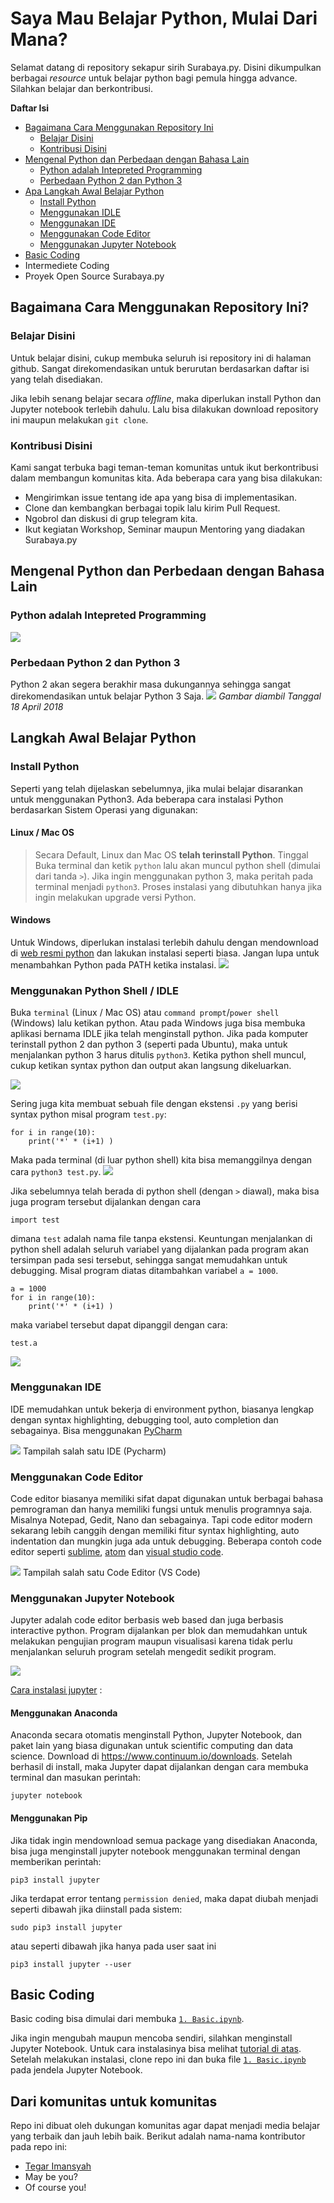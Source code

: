 # Saya Mau Belajar Python, Mulai Dari Mana?

Selamat datang di repository sekapur sirih Surabaya.py. Disini dikumpulkan berbagai *resource* untuk belajar python bagi pemula hingga advance. Silahkan belajar dan berkontribusi.

**Daftar Isi**
* [Bagaimana Cara Menggunakan Repository Ini](#bagaimana-cara-menggunakan-repository-ini?)
    * [Belajar Disini](#belajar-disini)
    * [Kontribusi Disini](#kontribusi-disini)
* [Mengenal Python dan Perbedaan dengan Bahasa Lain](#mengenal-python-dan-perbedaan-dengan-bahasa-lain)
    * [Python adalah Intepreted Programming](#python-adalah-intepreted-programming)
    * [Perbedaan Python 2 dan Python 3](#perbedaan-python-2-dan-python-3)
* [Apa Langkah Awal Belajar Python](#langkah-awal-belajar-python)
    * [Install Python](#install-python)
    * [Menggunakan IDLE](#menggunakan-python-shell--idle)
    * [Menggunakan IDE](#menggunakan-IDE)
    * [Menggunakan Code Editor](#menggunakan-code-editor)
    * [Menggunakan Jupyter Notebook](#menggunakan-jupyter-notebook)
* [Basic Coding](#basic-coding)
* Intermediete Coding
* Proyek Open Source Surabaya.py


## Bagaimana Cara Menggunakan Repository Ini?
### Belajar Disini
Untuk belajar disini, cukup membuka seluruh isi repository ini di halaman github. Sangat direkomendasikan untuk berurutan berdasarkan daftar isi yang telah disediakan.

Jika lebih senang belajar secara *offline*, maka diperlukan install Python dan Jupyter notebook terlebih dahulu. Lalu bisa dilakukan download repository ini maupun melakukan `git clone`.

### Kontribusi Disini
Kami sangat terbuka bagi teman-teman komunitas untuk ikut berkontribusi dalam membangun komunitas kita. Ada beberapa cara yang bisa dilakukan:
* Mengirimkan issue tentang ide apa yang bisa di implementasikan.
* Clone dan kembangkan berbagai topik lalu kirim Pull Request.
* Ngobrol dan diskusi di grup telegram kita.
* Ikut kegiatan Workshop, Seminar maupun Mentoring yang diadakan Surabaya.py

## Mengenal Python dan Perbedaan dengan Bahasa Lain
### Python adalah Intepreted Programming
![](image/pengenalan/programming_level.png)

### Perbedaan Python 2 dan Python 3
Python 2 akan segera berakhir masa dukungannya sehingga sangat direkomendasikan untuk belajar Python 3 Saja.
![](image/pengenalan/python2_python3.png)
*Gambar diambil Tanggal 18 April 2018*
    
## Langkah Awal Belajar Python
### Install Python
Seperti yang telah dijelaskan sebelumnya, jika mulai belajar disarankan untuk menggunakan Python3. Ada beberapa cara instalasi Python berdasarkan Sistem Operasi yang digunakan:
#### Linux / Mac OS
> Secara Default, Linux dan Mac OS **telah terinstall Python**. Tinggal Buka terminal dan ketik `python` lalu akan muncul python shell (dimulai dari tanda `>`). Jika ingin menggunakan python 3, maka peritah pada terminal menjadi `python3`. Proses instalasi yang dibutuhkan hanya jika ingin melakukan upgrade versi Python.

#### Windows
Untuk Windows, diperlukan instalasi terlebih dahulu dengan mendownload di [web resmi python](https://www.python.org/downloads/) dan lakukan instalasi seperti biasa. Jangan lupa untuk menambahkan Python pada PATH ketika instalasi.
![](image/pengenalan/install_python3_windows.jpg)

### Menggunakan Python Shell / IDLE
Buka `terminal` (Linux / Mac OS) atau `command prompt`/`power shell` (Windows) lalu ketikan python. Atau pada Windows juga bisa membuka aplikasi bernama IDLE jika telah menginstall python. Jika pada komputer terinstall python 2 dan python 3 (seperti pada Ubuntu), maka untuk menjalankan python 3 harus ditulis `python3`. Ketika python shell muncul, cukup ketikan syntax python dan output akan langsung dikeluarkan.

![](image/pengenalan/python_shell.png)

Sering juga kita membuat sebuah file dengan ekstensi `.py` yang berisi syntax python misal program `test.py`:
```python3
for i in range(10):
    print('*' * (i+1) )
```
Maka pada terminal (di luar python shell) kita bisa memanggilnya dengan cara `python3 test.py`.
![](image/pengenalan/python_bash.png)

Jika sebelumnya telah berada di python shell (dengan `>` diawal), maka bisa juga program tersebut dijalankan dengan cara 
```
import test
```
dimana `test` adalah nama file tanpa ekstensi. Keuntungan menjalankan di python shell adalah seluruh variabel yang dijalankan pada program akan tersimpan pada sesi tersebut, sehingga sangat memudahkan untuk debugging. Misal program diatas ditambahkan variabel `a = 1000`.

```python3
a = 1000
for i in range(10):
    print('*' * (i+1) )
```

maka variabel tersebut dapat dipanggil dengan cara:

```python3
test.a
```
![](image/pengenalan/python_import.png)

### Menggunakan IDE
IDE memudahkan untuk bekerja di environment python, biasanya lengkap dengan syntax highlighting, debugging tool, auto completion dan sebagainya. Bisa menggunakan [PyCharm](http://www.jetbrains.com/pycharm/download/)

![](image/pengenalan/pycharm.jpg)
Tampilah salah satu IDE (Pycharm)

### Menggunakan Code Editor
Code editor biasanya memiliki sifat dapat digunakan untuk berbagai bahasa pemrograman dan hanya memiliki fungsi untuk menulis programnya saja. Misalnya Notepad, Gedit, Nano dan sebagainya. Tapi code editor modern sekarang lebih canggih dengan memiliki fitur syntax highlighting, auto indentation dan mungkin juga ada untuk debugging. Beberapa contoh code editor seperti [sublime](https://www.sublimetext.com/3), [atom](https://atom.io/) dan [visual studio code](https://code.visualstudio.com/download).

![](image/pengenalan/vscode.png)
Tampilah salah satu Code Editor (VS Code)

### Menggunakan Jupyter Notebook
Jupyter adalah code editor berbasis web based dan juga berbasis interactive python. Program dijalankan per blok dan memudahkan untuk melakukan pengujian program maupun visualisasi karena tidak perlu menjalankan seluruh program setelah mengedit sedikit program.

![](image/pengenalan/jupyter.png)

[Cara instalasi jupyter](http://jupyter.readthedocs.io/en/latest/install.html) :

#### Menggunakan Anaconda
Anaconda secara otomatis menginstall Python, Jupyter Notebook, dan paket lain yang biasa digunakan untuk scientific computing dan data science. Download di https://www.continuum.io/downloads. Setelah berhasil di install, maka Jupyter dapat dijalankan dengan cara membuka terminal dan masukan perintah:
```
jupyter notebook
```

#### Menggunakan Pip
Jika tidak ingin mendownload semua package yang disediakan Anaconda, bisa juga menginstall jupyter notebook menggunakan terminal dengan memberikan perintah:
```
pip3 install jupyter
```

Jika terdapat error tentang `permission denied`, maka dapat diubah menjadi seperti dibawah jika diinstall pada sistem:
```
sudo pip3 install jupyter
```
atau seperti dibawah jika hanya pada user saat ini
```
pip3 install jupyter --user
```

## Basic Coding
Basic coding bisa dimulai dari membuka [`1. Basic.ipynb`](https://github.com/surabaya-py/sekapur-sirih/blob/master/1.%20Basic%20Coding.ipynb). 

Jika ingin mengubah maupun mencoba sendiri, silahkan menginstall Jupyter Notebook. Untuk cara instalasinya bisa melihat [tutorial di atas](#Menggunakan-Jupyter-Notebook). Setelah melakukan instalasi, clone repo ini dan buka file [`1. Basic.ipynb`](#) pada jendela Jupyter Notebook.

## Dari komunitas untuk komunitas
Repo ini dibuat oleh dukungan komunitas agar dapat menjadi media belajar yang terbaik dan jauh lebih baik. Berikut adalah nama-nama kontributor pada repo ini:

* [Tegar Imansyah](https://github.com/tegarimansyah)
* May be you?
* Of course you!
